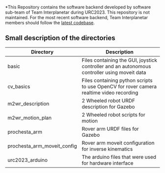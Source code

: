 *This Repository contains the software backend developed by software sub-team of Team Interplanetar during URC2023. This repository is not maintained. For the most recent software backend, Team Interplanetar members should follow the [latest codebase](https://github.com/InterplanetarCodebase).

##  Small description of the directories
|Directory|Description|
|---|---|
|basic|Files containing the GUI, joystick controller and an autonomous controller using moveit data|
|cv_basics|Files containing python scripts to use OpenCV for rover camera realtime video recording|
|m2wr_description|2 Wheeled robot URDF description for Gazebo|
|m2wr_motion_plan|2 Wheeled robot scripts for motion|
|prochesta_arm|Rover arm URDF files for Gazebo|
|prochesta_arm_moveit_config|Rover arm moveit configuration for inverse kinematics|
|urc2023_arduino|The arduino files that were used for hardware interface|
